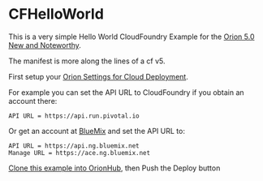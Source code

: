 CFHelloWorld
===========

This is a very simple Hello World CloudFoundry Example for the [Orion 5.0 New and Noteworthy](http://planetorion.org).

The manifest is more along the lines of a cf v5.

First setup your [Orion Settings for Cloud Deployment](https://orionhub.org/settings/settings.html#,category=Cloud).

For example you can set the API URL to CloudFoundry if you obtain an account there:

	API URL = https://api.run.pivotal.io

Or get an account at [BlueMix](https://ng.bluemix.net) and set the API URL to:

	API URL = https://api.ng.bluemix.net
	Manage URL = https://ace.ng.bluemix.net

[Clone this example into OrionHub](https://orionhub.org/git/git-repository.html#,createProject.name=CFHelloWorld,cloneGit=https://hub.jazz.net/git/spirit/CF.Hello.World), then Push the Deploy button

